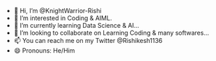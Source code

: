 - 👋 Hi, I’m @KnightWarrior-Rishi
- 👀 I’m interested in Coding & AIML.
- 🌱 I’m currently learning Data Science & AI...
- 💞️ I’m looking to collaborate on Learning Coding & many softwares...
- 📫 You can reach me on my Twitter @Rishikesh1136
- 😄 Pronouns: He/Him

<!---
KnightWarrior-Rishi/KnightWarrior-Rishi is a ✨ special ✨ repository because its `README.md` (this file) appears on your GitHub profile.
You can click the Preview link to take a look at your changes.
--->
